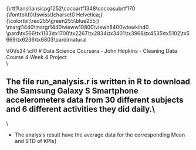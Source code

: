 {\rtf1\ansi\ansicpg1252\cocoartf1348\cocoasubrtf170
{\fonttbl\f0\fswiss\fcharset0 Helvetica;}
{\colortbl;\red255\green255\blue255;}
\margl1440\margr1440\vieww10800\viewh8400\viewkind0
\pard\tx566\tx1133\tx1700\tx2267\tx2834\tx3401\tx3968\tx4535\tx5102\tx5669\tx6236\tx6803\pardirnatural

\f0\fs24 \cf0 # Data Science Coursera - John Hopkins - Cleaning Data Course 4 Week 4 Project\
\
## The file run_analysis.r is written in R to download the Samsung Galaxy S Smartphone accelerometers data from 30 different subjects and 6 different activities they did daily.\
\
* The analysis result have the average data for the corresponding Mean and STD of KPIs}